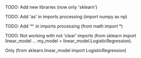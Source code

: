 TODO: Add new libraries (now only 'sklearn')

TODO: Add 'as' in imports processing (import numpy as np)

TODO: Add '*' in imports processing (from math import *)

TODO: Not working with not 'clear' imports (from sklearn import linear_model ... my_model = linear_model.LogisticRegression).

Only (from sklearn.linear_model import LogisticRegression)

